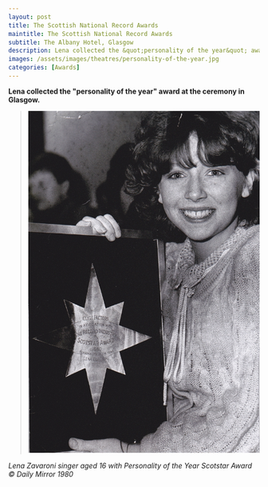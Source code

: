 ```yaml
---
layout: post
title: The Scottish National Record Awards
maintitle: The Scottish National Record Awards
subtitle: The Albany Hotel, Glasgow
description: Lena collected the &quot;personality of the year&quot; award at The Albany Hotel, Glasgow.
images: /assets/images/theatres/personality-of-the-year.jpg
categories: [Awards]
---
```


<strong>Lena collected the &quot;personality of the year&quot; award at the ceremony in Glasgow.</strong>

> ![](/assets/images/theatres/personality-of-the-year.jpg)

<cite>Lena Zavaroni singer aged 16 with Personality of the Year Scotstar Award &copy; Daily Mirror 1980</cite>

